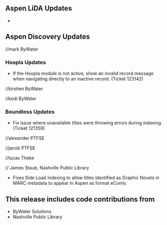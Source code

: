 ## Aspen LiDA Updates
- 

## Aspen Discovery Updates
//mark ByWater
### Hoopla Updates
- If the Hoopla module is not active, show an invalid record message when navigating directly to an inactive record. (Ticket 123142)

//kirstien ByWater

//kodi ByWater
### Boundless Updates
- Fix issue where unavailable titles were throwing errors during indexing. (Ticket 121359)

//alexander PTFSE

//jacob PTFSE

//lucas Theke

// James Staub, Nashville Public Library
- Fixes Side Load indexing to allow titles identified as Graphic Novels in MARC metadata to appear in Aspen as format eComic

## This release includes code contributions from
- ByWater Solutions
- Nashville Public Library